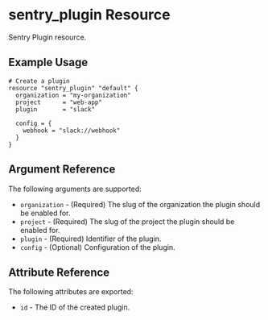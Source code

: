 # sentry_plugin Resource

Sentry Plugin resource.

## Example Usage

```hcl
# Create a plugin
resource "sentry_plugin" "default" {
  organization = "my-organization"
  project      = "web-app"
  plugin       = "slack"

  config = {
    webhook = "slack://webhook"
  }
}
```

## Argument Reference

The following arguments are supported:

- `organization` - (Required) The slug of the organization the plugin should be enabled for.
- `project` - (Required) The slug of the project the plugin should be enabled for.
- `plugin` - (Required) Identifier of the plugin.
- `config` - (Optional) Configuration of the plugin.

## Attribute Reference

The following attributes are exported:

- `id` - The ID of the created plugin.
